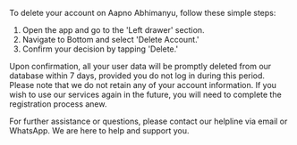 To delete your account on Aapno Abhimanyu, follow these simple steps:

1. Open the app and go to the 'Left drawer' section.
2. Navigate to Bottom and select 'Delete Account.'
3. Confirm your decision by tapping 'Delete.'

Upon confirmation, all your user data will be promptly deleted from our database within 7 days, provided you do not log in during this period. Please note that we do not retain any of your account information. If you wish to use our services again in the future, you will need to complete the registration process anew.

For further assistance or questions, please contact our helpline via email or WhatsApp. We are here to help and support you.
